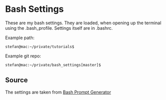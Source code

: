 # Bash Settings

These are my bash settings. They are loaded, when opening up the terminal using the .bash_profile. Settings itself are in .bashrc.

Example path:

    stefan@mac:~/private/tutorials$

Example git repo:

    stefan@mac:~/private/bash_settings[master]$

## Source

The settings are taken from [Bash Prompt Generator](http://ezprompt.net/)
